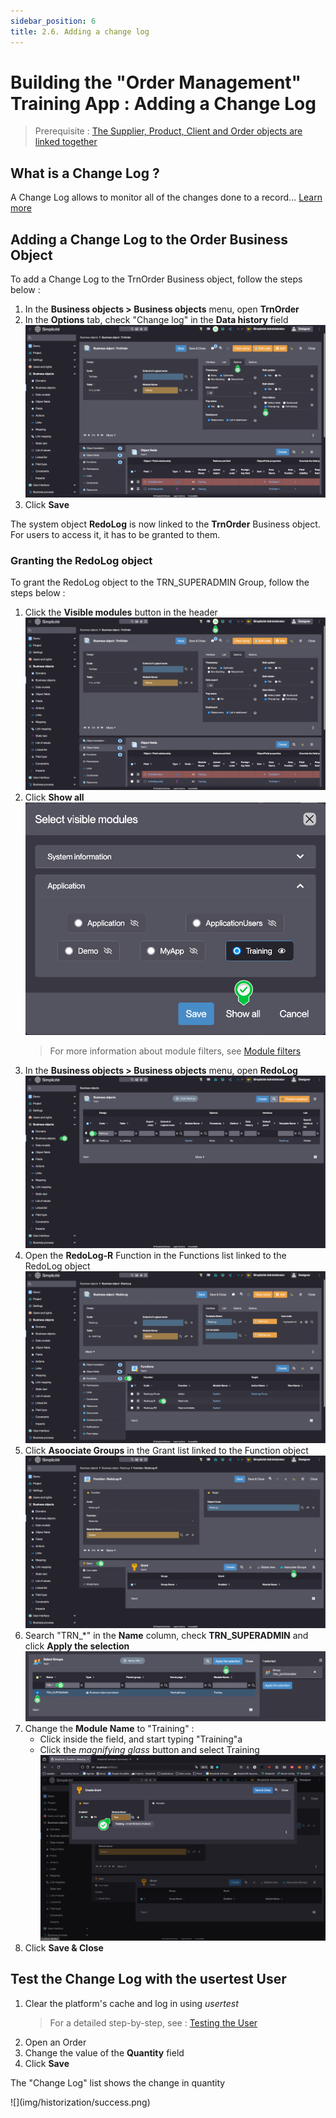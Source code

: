 ```yaml
---
sidebar_position: 6
title: 2.6. Adding a change log
---
```


# Building the "Order Management" Training App : Adding a Change Log

> Prerequisite : [The Supplier, Product, Client and Order objects are linked together](/lesson/tutorial/expanding/relations)

## What is a Change Log ?

A Change Log allows to monitor all of the changes done to a record... [Learn more](/lesson/docs/platform/operation/sessions/change-log)

## Adding a Change Log to the Order Business Object

To add a Change Log to the TrnOrder Business object, follow the steps below : 

1. In the **Business objects > Business objects** menu, open **TrnOrder**
2. In the **Options** tab, check "Change log" in the **Data history** field  
    ![](img/historization/check-field.png)
3. Click **Save**

The system object **RedoLog** is now linked to the **TrnOrder** Business object. For users to access it, it has to be granted to them.

### Granting the RedoLog object

To grant the RedoLog object to the TRN_SUPERADMIN Group, follow the steps below :
1. Click the **Visible modules** button in the header   
    ![](img/historization/module-filter.png)
2. Click **Show all**  
    ![](img/historization/show-all.png)
    > For more information about module filters, see [Module filters](/lesson/docs/platform/project/module#module-filtering--default-module)
3. In the **Business objects > Business objects** menu, open **RedoLog**  
    ![](img/historization/redolog-list.png)
4. Open the **RedoLog-R** Function in the Functions list linked to the RedoLog object  
    ![](img/historization/redolog-form.png)
5. Click **Asoociate Groups** in the Grant list linked to the Function object  
    ![](img/historization/function-form.png)
6. Search "TRN_*" in the **Name** column, check **TRN_SUPERADMIN** and click **Apply the selection**  
    ![](img/historization/select-group.png)
7. Change the **Module Name** to "Training" :
    - Click inside the field, and start typing "Training"a
    - Click the *magnifying glass* button and select Training  
    ![](img/historization/update-module.png)
8. Click **Save & Close**

## Test the Change Log with the usertest User

1. Clear the platform's cache and log in using *usertest*
    > For a detailed step-by-step, see : [Testing the User](/lesson/tutorial/getting-started/user#activating-and-testing-the-user)
2. Open an Order
3. Change the value of the **Quantity** field
4. Click **Save**

<div class="success">
    <p>The "Change Log" list shows the change in quantity</p>
    ![](img/historization/success.png)
</div>